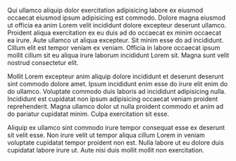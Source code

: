 Qui ullamco aliquip dolor exercitation adipisicing labore ex eiusmod occaecat eiusmod ipsum adipisicing est commodo. Dolore magna eiusmod ut officia ea anim Lorem velit incididunt dolore excepteur deserunt ullamco. Proident aliqua exercitation ex eu duis ad do occaecat ex minim occaecat ea irure. Aute ullamco ut aliqua excepteur. Sit minim esse do ad incididunt. Cillum elit est tempor veniam ex veniam. Officia in labore occaecat ipsum mollit cillum sit eu aliqua irure laborum incididunt Lorem sit. Magna sunt velit nostrud consectetur elit.

Mollit Lorem excepteur anim aliquip dolore incididunt et deserunt deserunt sint commodo dolore amet. Ipsum incididunt enim esse do irure elit enim do do ullamco. Voluptate commodo duis laboris ad incididunt adipisicing nulla. Incididunt est cupidatat non ipsum adipisicing occaecat veniam proident reprehenderit. Magna ullamco dolor ut nulla proident commodo et anim ad do pariatur cupidatat minim. Culpa exercitation sit esse.

Aliquip ex ullamco sint commodo irure tempor consequat esse ex deserunt sit velit esse. Non irure velit ut tempor aliqua cillum Lorem in veniam voluptate cupidatat tempor proident non est. Nulla labore ut eu dolore duis cupidatat labore irure ut. Aute nisi duis mollit mollit non exercitation.